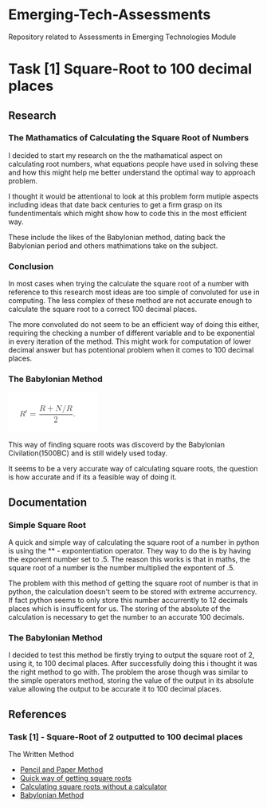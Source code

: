 # Emerging-Tech-Assessments
Repository related to Assessments in Emerging Technologies Module

# Task [1] Square-Root to 100 decimal places

## Research

### The Mathamatics of Calculating the Square Root of Numbers
I decided to start my research on the the mathamatical aspect on calculating root numbers, what equations people have used in solving these and how this might help me better understand the optimal way to approach problem.

I thought it would be attentional to look at this problem form mutiple aspects including ideas that date back centuries to get a firm grasp on its fundentimentals which might show  how to code this in the most efficient way.

These include the likes of the Babylonian method, dating back the Babylonian period and others mathimations take on the subject.


### Conclusion
In most cases when trying the calculate the square root of a number with reference to this research most ideas are too simple of convoluted for use in computing.
The less complex of these method are not accurate enough to calculate the square root to a correct 100 decimal places.

The more convoluted do not seem to be an efficient way of doing this either, requiring the checking a number of different variable and to be exponential in every iteration of the method. This might work for computation of lower decimal answer but has potentional problem when it comes to 100 decimal places.

### The Babylonian Method
![](images/babylonian.PNG)

This way of finding square roots was discoverd by the Babylonian Civilation(1500BC) and is still widely used today.

It seems to be a very accurate way of calculating square roots, the question is how accurate and if its a feasible way of doing it.

## Documentation
### Simple Square Root
A quick and simple way of calculating the square root of a number in python is using the ** - expontentiation operator.  They way to do the is by having the exponent number set to .5.  The reason this works is that in maths, the square root of a number is the number multiplied the expontent of .5.

The problem with this method of getting the square root of number is that in python, the calculation doesn't seem to be stored with extreme accurrency.  If fact python seems to only store this number accurrently to 12 decimals places which is insufficent for us.  The storing of the absolute of the calculation is necessary to get the number to an accurate 100 decimals.

### The Babylonian Method
I decided to test this method be firstly trying to output the square root of 2, using it, to 100 decimal places.  After successfully doing this i thought it was the right method to go with.  The problem the arose though was similar to the simple operators method, storing the value of the output in its absolute value allowing the output to be accurate it to 100 decimal places.

## References

### Task [1] - Square-Root of 2 outputted to 100 decimal places
The Written Method
* [Pencil and Paper Method](https://mathlesstraveled.com/2009/06/11/square-roots-with-pencil-and-paper-method-2/)
* [Quick way of getting square roots](https://www.youtube.com/watch?v=PJHtqMjrStk)
* [Calculating square roots without a calculator](https://www.youtube.com/watch?v=uIrjN2Onn8M)
* [Babylonian Method](https://mathlesstraveled.com/2009/05/18/square-roots-with-pencil-and-paper-the-babylonian-method/)
